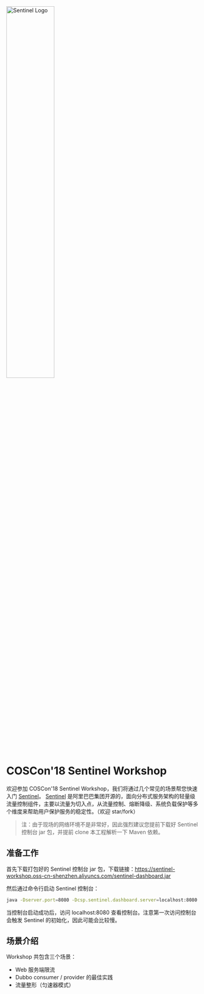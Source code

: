 <img src="https://user-images.githubusercontent.com/9434884/43697219-3cb4ef3a-9975-11e8-9a9c-73f4f537442d.png" alt="Sentinel Logo" height="50%" width="50%">

# COSCon'18 Sentinel Workshop

欢迎参加 COSCon'18 Sentinel Workshop，我们将通过几个常见的场景帮您快速入门 [Sentinel](https://github.com/alibaba/Sentinel)。
[Sentinel](https://github.com/alibaba/Sentinel) 是阿里巴巴集团开源的，面向分布式服务架构的轻量级流量控制组件，主要以流量为切入点，从流量控制、熔断降级、系统负载保护等多个维度来帮助用户保护服务的稳定性。（欢迎 star/fork）

> 注：由于现场的网络环境不是非常好，因此强烈建议您提前下载好 Sentinel 控制台 jar 包，并提前 clone 本工程解析一下 Maven 依赖。

## 准备工作

首先下载打包好的 Sentinel 控制台 jar 包，下载链接：https://sentinel-workshop.oss-cn-shenzhen.aliyuncs.com/sentinel-dashboard.jar

然后通过命令行启动 Sentinel 控制台：

```bash
java -Dserver.port=8080 -Dcsp.sentinel.dashboard.server=localhost:8080 -Dproject.name=sentinel-dashboard -jar sentinel-dashboard.jar
```

当控制台启动成功后，访问 localhost:8080 查看控制台。注意第一次访问控制台会触发 Sentinel 的初始化，因此可能会比较慢。

## 场景介绍

Workshop 共包含三个场景：

- Web 服务端限流
- Dubbo consumer / provider 的最佳实践
- 流量整形（匀速器模式）